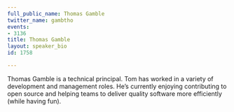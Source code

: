 ```yaml
---
full_public_name: Thomas Gamble
twitter_name: gambtho
events:
- 3136
title: Thomas Gamble
layout: speaker_bio
id: 1758

---
```

Thomas Gamble is a technical principal. Tom has worked in a variety of development and management roles. He’s currently enjoying contributing to open source and helping teams to deliver quality software more efficiently (while having fun).